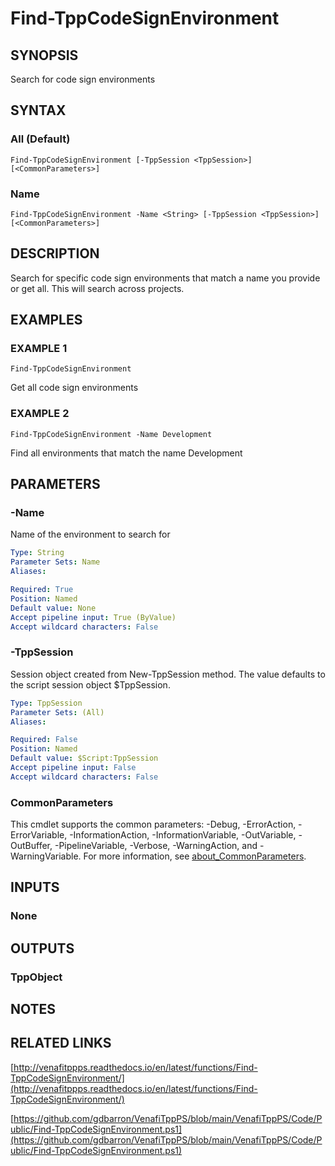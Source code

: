 # Find-TppCodeSignEnvironment

## SYNOPSIS
Search for code sign environments

## SYNTAX

### All (Default)
```
Find-TppCodeSignEnvironment [-TppSession <TppSession>] [<CommonParameters>]
```

### Name
```
Find-TppCodeSignEnvironment -Name <String> [-TppSession <TppSession>] [<CommonParameters>]
```

## DESCRIPTION
Search for specific code sign environments that match a name you provide or get all.
This will search across projects.

## EXAMPLES

### EXAMPLE 1
```
Find-TppCodeSignEnvironment
```

Get all code sign environments

### EXAMPLE 2
```
Find-TppCodeSignEnvironment -Name Development
```

Find all environments that match the name Development

## PARAMETERS

### -Name
Name of the environment to search for

```yaml
Type: String
Parameter Sets: Name
Aliases:

Required: True
Position: Named
Default value: None
Accept pipeline input: True (ByValue)
Accept wildcard characters: False
```

### -TppSession
Session object created from New-TppSession method.
The value defaults to the script session object $TppSession.

```yaml
Type: TppSession
Parameter Sets: (All)
Aliases:

Required: False
Position: Named
Default value: $Script:TppSession
Accept pipeline input: False
Accept wildcard characters: False
```

### CommonParameters
This cmdlet supports the common parameters: -Debug, -ErrorAction, -ErrorVariable, -InformationAction, -InformationVariable, -OutVariable, -OutBuffer, -PipelineVariable, -Verbose, -WarningAction, and -WarningVariable. For more information, see [about_CommonParameters](http://go.microsoft.com/fwlink/?LinkID=113216).

## INPUTS

### None
## OUTPUTS

### TppObject
## NOTES

## RELATED LINKS

[http://venafitppps.readthedocs.io/en/latest/functions/Find-TppCodeSignEnvironment/](http://venafitppps.readthedocs.io/en/latest/functions/Find-TppCodeSignEnvironment/)

[https://github.com/gdbarron/VenafiTppPS/blob/main/VenafiTppPS/Code/Public/Find-TppCodeSignEnvironment.ps1](https://github.com/gdbarron/VenafiTppPS/blob/main/VenafiTppPS/Code/Public/Find-TppCodeSignEnvironment.ps1)

